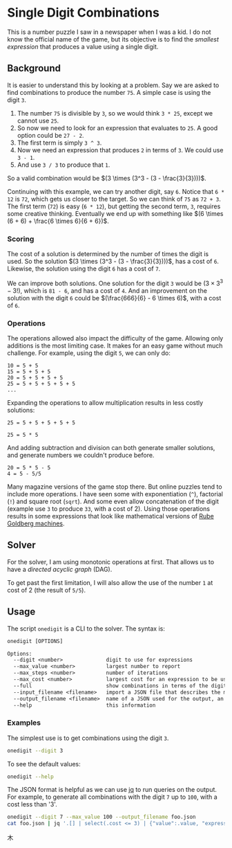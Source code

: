 # Single Digit Combinations

This is a number puzzle I saw in a newspaper when I was a kid.
I do not know the official name of the game,
but its objective is to find the _smallest expression_ that produces a value using a single digit.

## Background

It is easier to understand this by looking at a problem.
Say we are asked to find combinations to produce the number `75`.
A simple case is using the digit `3`.

1. The number `75` is divisible by `3`, so we would think `3 * 25`, except we cannot use `25`.
1. So now we need to look for an expression that evaluates to `25`. A good option could be `27 - 2`.
1. The first term is simply `3 ^ 3`.
1. Now we need an expression that produces `2` in terms of `3`. We could use `3 - 1`.
1. And use `3 / 3` to produce that `1`.

So a valid combination would be $(3 \times (3^3 - (3 - \frac{3}{3})))$.

Continuing with this example, we can try another digit, say `6`.
Notice that `6 * 12` is `72`, which gets us closer to the target.
So we can think of `75` as `72 + 3`.
The first term (`72`) is easy (`6 * 12`), but getting the second term, `3`, requires some creative thinking.
Eventually we end up with something like $(6 \times (6 + 6) + \frac{6 \times 6}{6 + 6})$.

### Scoring

The cost of a solution is determined by the number of times the digit is used.
So the solution $(3 \times (3^3 - (3 - \frac{3}{3})))$, has a cost of `6`.
Likewise, the solution using the digit `6` has a cost of `7`.

We can improve both solutions.
One solution for the digit `3` would be $(3 \times 3^3 - 3!)$, which is `81 - 6`, and has a cost of `4`.
And an improvement on the solution with the digit `6` could be $(\frac{666}{6} - 6 \times 6)$, with a cost of `6`.

### Operations

The operations allowed also impact the difficulty of the game.
Allowing only additions is the most limiting case.
It makes for an easy game without much challenge.
For example, using the digit `5`, we can only do:

```
10 = 5 + 5
15 = 5 + 5 + 5
20 = 5 + 5 + 5 + 5
25 = 5 + 5 + 5 + 5 + 5
...
```

Expanding the operations to allow multiplication results in less costly solutions:

```
25 = 5 + 5 + 5 + 5 + 5

25 = 5 * 5
```

And adding subtraction and division can both generate smaller solutions, and generate numbers we couldn't produce before.

```
20 = 5 * 5 - 5
4 = 5 - 5/5
```

Many magazine versions of the game stop there.
But online puzzles tend to include more operations.
I have seen some with exponentiation (`^`), factorial (`!`) and square root (`sqrt`).
And some even allow concatenation of the digit (example use `3` to produce `33`, with a cost of 2).
Using those operations results in some expressions that look like mathematical versions of [Rube Goldberg machines](https://en.wikipedia.org/wiki/Rube_Goldberg_machine).

## Solver

For the solver, I am using monotonic operations at first.
That allows us to have a _directed acyclic graph_ (DAG).

To get past the first limitation, I will also allow the use of the number `1` at cost of 2 (the result of `5/5`).

## Usage

The script `onedigit` is a CLI to the solver.
The syntax is:

```txt
onedigit [OPTIONS]

Options:
  --digit <number>              digit to use for expressions
  --max_value <number>          largest number to report
  --max_steps <number>          number of iterations
  --max_cost <number>           largest cost for an expression to be used
  --full                        show combinations in terms of the digit, otherwise use expanded values
  --input_filename <filename>   import a JSON file that describes the model
  --output_filename <filename>  name of a JSON used for the output, an automatic name would be used otherwise.
  --help                        this information
```

### Examples

The simplest use is to get combinations using the digit `3`.

```sh
onedigit --digit 3
```

To see the default values:

```sh
onedigit --help
```

The JSON format is helpful as we can use [jq](https://jqlang.github.io/jq/) to run queries on the output.
For example, to generate all combinations with the digit `7` up to `100`, with a cost less than '3'.

```sh
onedigit --digit 7 --max_value 100 --output_filename foo.json
cat foo.json | jq '.[] | select(.cost <= 3) | {"value":.value, "expression":.expr_full}'
```

木
